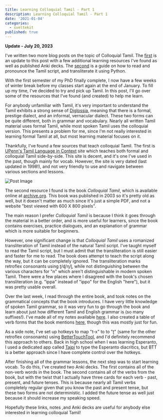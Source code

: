 ```yaml
---
title: Learning Colloquial Tamil - Part 1
description: Learning Colloquial Tamil - Part 1
date: '2021-01-04'
categories:
  - sveltekit
published: true
---
```


**Update - July 20, 2023**

I've written two more blog posts on the topic of Colloquial Tamil. The [first](https://saumikn.com/blog/learning-colloquial-tamil-2/) is an update to this post with a few additional learning resources I've found as well as published Anki decks. The [second](https://saumikn.com/blog/tamil-transliteration/) is a guide on how to read and pronounce the Tamil script, and transliterate it using Python.

With the first semester of my PhD finally complete, I now have a few weeks of winter break before my classes start again at the end of January. To fill up my time, I've decided to try and pick up Tamil. In this post, I'll go over some of the resources that I've found (and created) to help me learn.

For anybody unfamiliar with Tamil, it's very important to understand the Tamil exhibits a strong sense of [Diglossia](https://en.wikipedia.org/wiki/Diglossia), meaning that there is a formal, prestige dialect, and an informal, vernacular dialect. These two forms can be quite different, both in grammar and vocabulary. Nearly all written Tamil material uses formal Tamil, while most spoken Tamil uses the colloquial version. This presents a problem for me, since I'm not really interested in learning formal Tamil at all, but most learning material focuses on it.

Thankfully, I've found a few sources that teach colloquial Tamil. The first is [UPenn's Tamil Language in Context](http://learn.tamilnlp.com/) site which teaches both formal and colloquial Tamil side-by-side. This site is decent, and it's one I've used in the past, though mainly for vocab. However, the site is very dated (last updated in 1998!), and not very friendly to use and navigate between various sections and lessons.

![Post Image](https://saumikn.com/wp-content/uploads/2021/01/tamil.jpg)

The second resource I found is the book <em>Colloquial Tamil</em>, which is available online at [archive.org](https://ia800209.us.archive.org/21/items/ColloquialTamil_201512/Colloquial%20Tamil.pdf). This book was published in 2003 so it's pretty old as well, but it doesn't matter as much since it's just a simple PDF, and not a website "best viewed with 600 X 800 pixels".

The main reason I prefer <em>Colloquial Tamil</em> is because I think it goes through the material in a better order, and is more useful for learners, since the book contains exercises, practice dialogues, and an explanation of grammar which is more suitable for beginners.

However, one significant change is that <em>Colloquial Tamil</em> uses a romanized transliteration of Tamil instead of the natural Tamil script. I've taught myself to read the Tamil script, but I must admit that the transliteration is still easier and faster for me to read. The book does attempt to teach the script along the way, but it can be completely ignored. The transliteration  marks retroflex consonants using ʈ/ɖ/ɳ/ɭ, while not distinguishing between the various characters for "n" which aren't distinguishable in modern spoken Tamil. There were a few places where I disagreed with the book's chosen transliteration (e.g. "ippa" instead of "ippo" for the English "here"), but it was pretty usable overall.

Over the last week, I read through the entire book, and took notes on the grammatical concepts that the book introduces. I have very little knowledge of spoken Tamil grammar, so it was very fun to go through the book and learn about just how different Tamil and English grammar is (so many suffixes!). I've made all of my notes available [here](https://www.notion.so/Colloquial-Tamil-Grammar-e751502877604c508f9168ec04bfd4cc). I also created a table of verb forms that the book mentions [here](https://www.notion.so/Tamil-Verbs-8b8f12d990c24c25b6126d5b243d3640), though this was mostly just for fun.

As a side note, I've set up hotkeys to map "t-x" to to "ʈ" (same for the other retroflex consonants) using [BetterTouchTool](https://folivora.ai/), and I'd definitely recommend this approach to others. Back in high school when I was learning Esperanto, I used a dedicated app called [Tajpi](http://www.zz9pza.net/tajpi/en/) to type the Esperanto diacritics, but BTT is a better approach since I have complete control over the hotkeys.

After finishing all of the grammar lessons, the next step was to start learning vocab. To do this, I've created two Anki decks. The first contains all of the non-verb words in the book. The second contains all of the verbs from the book, but with the twist that I actually have three cards for each verb - past, present, and future tenses. This is because nearly all Tamil verbs completely regular given that you know the past and present tense, but these two forms are not deterministic. I added the future tense as well just because it should increase my speaking speed.

Hopefully these links, notes ,and Anki decks are useful for anybody else interested in learning colloquial Tamil!

